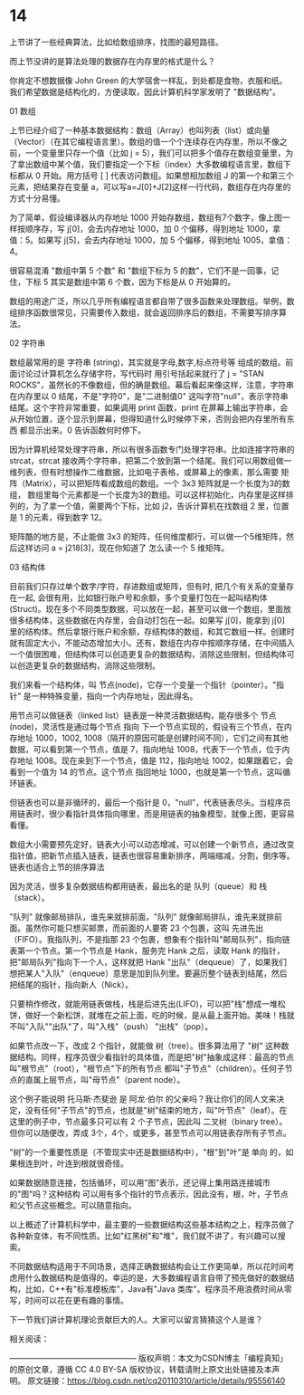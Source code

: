 # 14

上节讲了一些经典算法，比如给数组排序，找图的最短路径。

而上节没讲的是算法处理的数据存在内存里的格式是什么？

你肯定不想数据像 John Green 的大学宿舍一样乱，到处都是食物，衣服和纸。我们希望数据是结构化的，方便读取，因此计算机科学家发明了 "数据结构"。

01
数组


上节已经介绍了一种基本数据结构：数组（Array）也叫列表（list）或向量（Vector）（在其它编程语言里）。数组的值一个个连续存在内存里，所以不像之前，一个变量里只存一个值（比如 j = 5），我们可以把多个值存在数组变量里，为了拿出数组中某个值，我们要指定一个下标（index）大多数编程语言里，数组下标都从 0 开始。用方括号 [ ] 代表访问数组。如果想相加数组 J 的第一个和第三个元素，把结果存在变量 a，可以写a=J[0]+J[2]这样一行代码，数组存在内存里的方式十分易懂。





为了简单，假设编译器从内存地址 1000 开始存数组，数组有7个数字，像上图一样按顺序存，写 j[0]，会去内存地址 1000，加 0 个偏移，得到地址 1000，拿值：5。如果写 j[5]，会去内存地址 1000，加 5 个偏移，得到地址 1005，拿值：4。

很容易混淆 "数组中第 5 个数" 和 "数组下标为 5 的数"，它们不是一回事，记住，下标 5 其实是数组中第 6 个数，因为下标是从 0 开始算的。

数组的用途广泛，所以几乎所有编程语言都自带了很多函数来处理数组。举例，数组排序函数很常见，只需要传入数组，就会返回排序后的数组，不需要写排序算法。


02
字符串


数组最常用的是 字符串 (string)，其实就是字母,数字,标点符号等  组成的数组。前面讨论过计算机怎么存储字符，写代码时 用引号括起来就行了 j = "STAN ROCKS"，虽然长的不像数组，但的确是数组。幕后看起来像这样，注意，字符串在内存里以 0 结尾，不是"字符0"，是"二进制值0" 这叫字符"null"，表示字符串结尾。这个字符非常重要，如果调用 print 函数，print 在屏幕上输出字符串，会从开始位置，逐个显示到屏幕，但得知道什么时候停下来，否则会把内存里所有东西 都显示出来。0 告诉函数何时停下。

因为计算机经常处理字符串，所以有很多函数专门处理字符串。比如连接字符串的 strcat，strcat 接收两个字符串，把第二个放到第一个结尾。我们可以用数组做一维列表，但有时想操作二维数据，比如电子表格，或屏幕上的像素，那么需要 矩阵（Matrix），可以把矩阵看成数组的数组。一个 3x3 矩阵就是一个长度为3的数组， 数组里每个元素都是一个长度为3的数组。可以这样初始化，内存里是这样排列的，为了拿一个值，需要两个下标，比如 j2，告诉计算机在找数组 2 里，位置是 1 的元素，得到数字 12。

矩阵酷的地方是，不止能做 3x3 的矩阵，任何维度都行，可以做一个5维矩阵，然后这样访问 a = j218[3]，现在你知道了  怎么读一个 5 维矩阵。


03
结构体


目前我们只存过单个数字/字符，存进数组或矩阵，但有时, 把几个有关系的变量存在一起, 会很有用，比如银行账户号和余额，多个变量打包在一起叫结构体 (Struct)。现在多个不同类型数据，可以放在一起，甚至可以做一个数组，里面放很多结构体，这些数据在内存里，会自动打包在一起。如果写 j[0]，能拿到  j[0] 里的结构体。然后拿银行账户和余额，存结构体的数组，和其它数组一样。创建时就有固定大小，不能动态增加大小。还有，数组在内存中按顺序存储，在中间插入一个值很困难，但结构体可以创造更复杂的数据结构，消除这些限制，但结构体可以创造更复杂的数据结构，消除这些限制。

我们来看一个结构体，叫 节点(node)，它存一个变量一个指针（pointer）。"指针" 是一种特殊变量，指向一个内存地址，因此得名。

用节点可以做链表（linked list）链表是一种灵活数据结构，能存很多个 节点 (node)，灵活性是通过每个节点 指向 下一个节点实现的，假设有三个节点，在内存地址 1000，1002, 1008（隔开的原因可能是创建时间不同），它们之间有其他数据，可以看到第一个节点，值是 7，指向地址 1008，代表下一个节点，位于内存地址 1008。现在来到下一个节点，值是 112，指向地址 1002，如果跟着它，会看到一个值为 14 的节点。这个节点  指回地址 1000，也就是第一个节点，这叫循环链表。

但链表也可以是非循环的，最后一个指针是 0，"null"，代表链表尽头。当程序员用链表时，很少看指针具体指向哪里，而是用链表的抽象模型，就像上图，更容易看懂。

数组大小需要预先定好，链表大小可以动态增减，可以创建一个新节点，通过改变指针值，把新节点插入链表，链表也很容易重新排序，两端缩减，分割，倒序等。链表也适合上节的排序算法

因为灵活，很多复杂数据结构都用链表，最出名的是 队列（queue）和 栈（stack）。





"队列" 就像邮局排队，谁先来就排前面，"队列" 就像邮局排队，谁先来就排前面。虽然你可能只想买邮票，而前面的人要寄 23 个包裹，这叫 先进先出（FIFO）。我指队列，不是指那 23 个包裹，想象有个指针叫"邮局队列"，指向链表第一个节点。第一个节点是 Hank，服务完 Hank 之后，读取 Hank 的指针，把"邮局队列"指向下一个人，这样就把 Hank "出队"（dequeue）了，如果我们想把某人"入队"（enqueue）意思是加到队列里。要遍历整个链表到结尾，然后把结尾的指针，指向新人（Nick）。

只要稍作修改，就能用链表做栈，栈是后进先出(LIFO)，可以把"栈"想成一堆松饼，做好一个新松饼，就堆在之前上面，吃的时候，是从最上面开始。美味！栈就不叫"入队""出队"了，叫"入栈"（push） "出栈"（pop）。

如果节点改一下，改成 2 个指针，就能做 树（tree）。很多算法用了 "树" 这种数据结构。同样，程序员很少看指针的具体值，而是把"树"抽象成这样：最高的节点叫"根节点"（root），"根节点"下的所有节点   都叫"子节点"（children）。任何子节点的直属上层节点，叫"母节点"（parent node）。

这个例子能说明 托马斯·杰斐逊 是 阿龙·伯尔 的父亲吗？我让你们的同人文来决定，没有任何"子节点"的节点，也就是"树"结束的地方，叫"叶节点"（leaf）。在这里的例子中，节点最多只可以有 2 个子节点，因此叫 二叉树（binary tree）。但你可以随便改，弄成 3个，4个，或更多，甚至节点可以用链表存所有子节点。

"树"的一个重要性质是（不管现实中还是数据结构中），"根"到"叶"是 单向 的，如果根连到叶，叶连到根就很奇怪。

如果数据随意连接，包括循环，可以用"图"表示，还记得上集用路连接城市的"图"吗？这种结构 可以用有多个指针的节点表示，因此没有，根，叶，子节点和父节点这些概念。可以随意指向。

以上概述了计算机科学中，最主要的一些数据结构这些基本结构之上，程序员做了各种新变体，有不同性质。比如"红黑树"和"堆"，我们就不讲了，有兴趣可以搜索。

不同数据结构适用于不同场景，选择正确数据结构会让工作更简单，所以花时间考虑用什么数据结构是值得的。幸运的是，大多数编程语言自带了预先做好的数据结构，比如，C++有"标准模板库"，Java有"Java 类库"。程序员不用浪费时间从零写，时间可以花在更有趣的事情。

下一节我们讲计算机理论贡献巨大的人。大家可以留言猜猜这个人是谁？

相关阅读：


————————————————
版权声明：本文为CSDN博主「编程真知」的原创文章，遵循 CC 4.0 BY-SA 版权协议，转载请附上原文出处链接及本声明。
原文链接：https://blog.csdn.net/cq20110310/article/details/95556140
